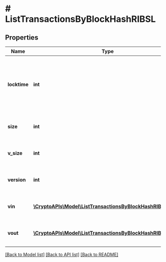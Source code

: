 # # ListTransactionsByBlockHashRIBSL

## Properties

Name | Type | Description | Notes
------------ | ------------- | ------------- | -------------
**locktime** | **int** | Represents the time at which a particular transaction can be added to the blockchain. |
**size** | **int** | Represents the total size of this transaction. |
**v_size** | **int** | Represents the virtual size of this transaction. |
**version** | **int** | Represents transaction version number. |
**vin** | [**\CryptoAPIs\Model\ListTransactionsByBlockHashRIBSLVin[]**](ListTransactionsByBlockHashRIBSLVin.md) | Represents the transaction inputs. |
**vout** | [**\CryptoAPIs\Model\ListTransactionsByBlockHashRIBSLVout[]**](ListTransactionsByBlockHashRIBSLVout.md) | Represents the transaction outputs. |

[[Back to Model list]](../../README.md#models) [[Back to API list]](../../README.md#endpoints) [[Back to README]](../../README.md)
